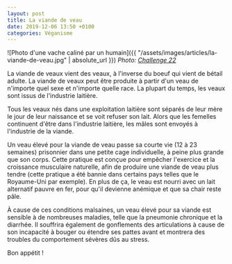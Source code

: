 ```yaml
---
layout: post
title: La viande de veau
date: 2019-12-06 13:50 +0100
categories: Véganisme
---
```


![Photo d'une vache caliné par un humain]({{ "/assets/images/articles/la-viande-de-veau.jpg" | absolute_url }})
_Photo: [Challenge 22](https://www.facebook.com/ChallengeTwentyTwo/)_

La viande de veaux vient des veaux, à l'inverse du boeuf qui vient de bétail adulte. La viande de veaux peut être produite à partir d'un veau de n'importe quel sexe et n'importe quelle race. La plupart du temps, les veaux sont issus de l'industrie laitière.

Tous les veaux nés dans une exploitation laitière sont séparés de leur mère le jour de leur naissance et se voit refuser son lait. Alors que les femelles continuent d'être dans l'industrie laitière, les mâles sont envoyés à l'industrie de la viande.

Un veau élevé pour la viande de veau passe sa courte vie (12 à 23 semaines) prisonnier dans une petite cage individuelle, à peine plus grande que son corps. Cette pratique est conçue pour empêcher l'exercice et la croissance musculaire naturelle, afin de produire une viande de veau plus tendre (cette pratique a été bannie dans certains pays telles que le Royaume-Uni par exemple). En plus de ça, le veau est nourri avec un lait alternatif pauvre en fer, pour qu'il devienne anémique et que sa chair reste pâle.

À cause de ces conditions malsaines, un veau élevé pour sa viande est sensible à de nombreuses maladies, telle que la pneumonie chronique et la diarrhée. Il souffrira également de gonflements des articulations à cause de son incapacité à bouger ou étendre ses pattes avant et montrera des troubles du comportement sévères dûs au stress.

Bon appétit !
